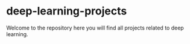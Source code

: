 # deep-learning-projects
Welcome to the repository here you will find all projects related to deep learning.
